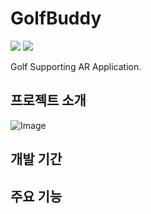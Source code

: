 # GolfBuddy
<div align="left">
	<img src="https://img.shields.io/badge/Android-3DDC84?style=flat&logo=Java&logoColor=white" />
	<img src="https://img.shields.io/badge/unity-%23000000.svg?style=flat&logo=Java&logoColor=black" />
</div>

Golf Supporting AR Application.

## 프로젝트 소개
![Image](https://github.com/user-attachments/assets/06fb2b99-d28c-4568-9395-3564b7ba093c)


## 개발 기간

## 주요 기능
